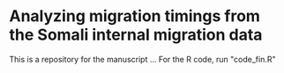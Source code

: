 # Analyzing migration timings from the Somali internal migration data
This is a repository for the manuscript ...
For the R code, run "code_fin.R"
